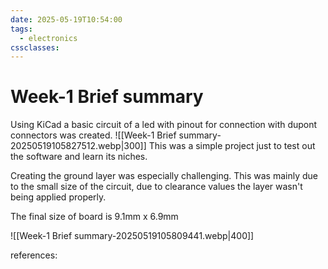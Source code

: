 ```yaml
---
date: 2025-05-19T10:54:00
tags:
  - electronics
cssclasses:
---
```


# Week-1 Brief summary

Using KiCad a basic circuit of a led with pinout for connection with dupont connectors was created. 
![[Week-1 Brief summary-20250519105827512.webp|300]]
This was a simple project just to test out the software and learn its niches. 

Creating the ground layer was especially challenging. This was mainly due to the small size of the circuit, due to clearance values the layer wasn't being applied properly. 

The final size of board is 9.1mm x 6.9mm 


![[Week-1 Brief summary-20250519105809441.webp|400]]











references: